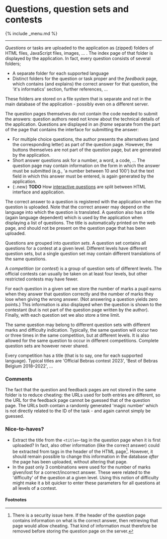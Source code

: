 Questions, question sets and contests
===
{% include _menu.md %}

---

_Questions_ or tasks are uploaded to the application as (zipped) folders of HTML files, JavaScript files, images, ... . The index page
of that folder is displayed by the application.
In fact, every question consists of several folders;
* A separate folder for each supported language
* Distinct folders for the question or task proper and the 
_feedback_ page, which contains (and
explains) the correct answer for that question, the 'it's informatics' section, further references, ...

These folders are stored on a file system that is separate and not in the main database of the
application - possibly even on a different server.

The question pages themselves do not contain the code needed to submit the
answers: question authors need not know about the technical details of the application. Questions are
displayed in an _iframe_ separate from the part of the page that contains the interface for submitting the answer:
* For multiple choice questions, the author presents the alternatives
(and the corresponding letter) as part of the question page. However, the buttons themselves are not
part of the question page, but are generated by the application.
* Short answer questions ask for a number, a word, a code, ... The question page may contain information on the form in which
the answer must be submitted (e.g., 'a number between 10 and 100') but the text field in which this answer
must be entered, is again generated by the application.
* {:.new} **TODO** How [interactive questions](interactive.html) are split between HTML interface and application.

The correct answer to a question is registered with
the application when the question is uploaded. Note that the correct answer may depend on the language into which the question is translated. 
A question also has a title (again language dependent) which is used by the application when displaying a list of
questions. The title is automatically printed on the web page, and should not be present on the question page that has been uploaded. 

Questions are grouped into _question sets_. A question set contains all questions for a contest at a given level. 
Different levels have different question sets, but a single question set may contain different translations of the same questions.  

A _competition_ (or _contest_) is a group of question sets of different levels. The official contests can usually be taken on at least four levels, but other
restricted contests may have fewer.

For each question in a given set we store the number of marks a pupil earns when they answer
that question correctly and the number of marks they lose when giving the wrong answer.
(Not answering a question yields zero points.) This information is also displayed when the question
is shown to the contestant (but is not part of the question page written by the author). Finally, with
each question set we also store a time limit.

The same question may belong to different question sets with different marks and difficulty
indication. Typically, the same question will occur two or three times in the same competition,
but at different levels. It is also allowed for the same question to occur in different competitions.
Complete question sets are however never shared.

Every competition has a title (that is to say, one for each supported language). Typical titles are
'Official Bebras contest 2023', 'Best of Bebras Belgium 2018–2022', ...

### Comments

The fact that the question and feedback pages are not stored in the same folder is to reduce cheating: the URLs used for both
entries are different, so the URL for the feedback page cannot be guessed that of the question page. The URLs both
contain a randomly generated 'magic number' which is not directly related to the ID of the task - and again cannot simply be guessed.

### Nice-to-haves?

* Extract the title from the `<title>`-tag in the question page when it is first uploaded? In fact, also other information (like the
correct answer) could be extracted from tags in the header of the HTML page[^2]. However, it should remain possible to change this information
in the database _after_ the page has been uploaded, without altering that page.
* In the past only 3 combinations were used for the number of marks given/lost for a correct/incorrect answer. These were related to the 'difficulty'
of the question at a given level. Using this notion of difficulty might make it a bit quicker to enter these parameters for all questions at all levels
of a contest.

#### Footnotes

[^2]:
     There is a security issue here. If the header of the question page contains information on what is the correct answer, then
     retrieving that page would allow cheating. That kind of information must therefore be removed before storing the question page on the server.